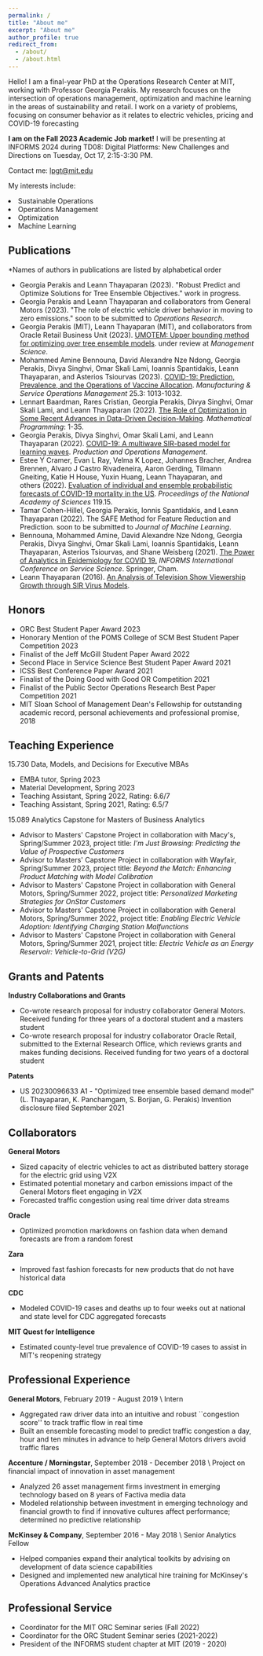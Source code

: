 ```yaml
---
permalink: /
title: "About me"
excerpt: "About me"
author_profile: true
redirect_from: 
  - /about/
  - /about.html
---
```


Hello! I am a final-year PhD at the Operations Research Center at MIT, working with Professor Georgia Perakis. My research focuses on the intersection of operations management, optimization and machine learning in the areas of sustainability and retail. I work on a variety of problems, focusing on consumer behavior as it relates to electric vehicles, pricing and COVID-19 forecasting

**I am on the Fall 2023 Academic Job market!** I will be presenting at INFORMS 2024 during TD08: Digital Platforms: New Challenges and Directions on Tuesday, Oct 17, 2:15-3:30 PM. 

Contact me: lpgt@mit.edu

My interests include:
<li>Sustainable Operations</li><li>Operations Management</li><li>Optimization</li><li>Machine Learning</li>


## Publications

\*Names of authors in publications are listed by alphabetical order

* Georgia Perakis and Leann Thayaparan (2023). "Robust Predict and Optimize Solutions for Tree Ensemble Objectives." work in progress.
* Georgia Perakis and Leann Thayaparan and collaborators from General Motors (2023). "The role of electric vehicle driver behavior in moving to zero emissions." soon to be submitted to *Operations Research*.
* Georgia Perakis (MIT), Leann Thayaparan (MIT), and collaborators from Oracle Retail Business Unit (2023). [UMOTEM: Upper bounding
method for optimizing over tree ensemble models](https://papers.ssrn.com/sol3/papers.cfm?abstract_id=3972341). under review at *Management Science*.
* Mohammed Amine Bennouna, David Alexandre Nze Ndong, Georgia Perakis, Divya Singhvi, Omar Skali Lami, Ioannis Spantidakis, Leann Thayaparan, and Asterios Tsiourvas (2023). [COVID-19: Prediction, Prevalence, and the Operations of Vaccine Allocation](https://pubsonline.informs.org/doi/abs/10.1287/msom.2022.1160). *Manufacturing & Service Operations Management* 25.3: 1013-1032.
* Lennart Baardman, Rares Cristian, Georgia Perakis, Divya Singhvi, Omar Skali Lami, and Leann Thayaparan (2022). [The Role of Optimization in Some Recent Advances in Data-Driven Decision-Making](https://link.springer.com/article/10.1007/s10107-022-01874-9). *Mathematical Programming*: 1-35.
* Georgia Perakis, Divya Singhvi, Omar Skali Lami, and Leann Thayaparan (2022). [COVID-19: A multiwave SIR-based model for learning waves](https://onlinelibrary.wiley.com/doi/pdf/10.1111/poms.13681). *Production and Operations Management*.
* Estee Y Cramer, Evan L Ray, Velma K Lopez, Johannes Bracher, Andrea Brennen, Alvaro J Castro Rivadeneira, Aaron Gerding, Tilmann Gneiting, Katie H House, Yuxin Huang, Leann Thayaparan, and others (2022). [Evaluation of individual and ensemble probabilistic forecasts of COVID-19 mortality in the US](`). *Proceedings of the National Academy of Sciences* 119.15.
* Tamar Cohen-Hillel, Georgia Perakis, Ionnis Spantidakis, and Leann Thayaparan (2022). The SAFE Method for Feature Reduction and Prediction. soon to be submitted to *Journal of Machine Learning*.
* Bennouna, Mohammed Amine, David Alexandre Nze Ndong, Georgia Perakis, Divya Singhvi, Omar Skali Lami, Ioannis Spantidakis, Leann Thayaparan, Asterios Tsiourvas, and Shane Weisberg (2021). [The Power of Analytics in Epidemiology for COVID 19.](https://link.springer.com/chapter/10.1007/978-3-030-90275-9_21) *INFORMS International Conference on Service Science*. Springer, Cham.
* Leann Thayaparan (2016). [An Analysis of Television Show Viewership Growth through SIR Virus Models](https://dataspace.princeton.edu/handle/88435/dsp01fq977x201).

## Honors
* ORC Best Student Paper Award 2023
* Honorary Mention of the POMS College of SCM Best Student Paper Competition 2023
* Finalist of the Jeff McGill Student Paper Award 2022
* Second Place in Service Science Best Student Paper Award 2021
* ICSS Best Conference Paper Award 2021
* Finalist of the Doing Good with Good OR Competition 2021
* Finalist of the Public Sector Operations Research Best Paper Competition 2021
* MIT Sloan School of Management Dean's Fellowship for outstanding academic record, personal achievements and professional promise, 2018

## Teaching Experience
15.730 Data, Models, and Decisions for Executive MBAs
* EMBA tutor, Spring 2023
* Material Development, Spring 2023
* Teaching Assistant, Spring 2022, Rating: 6.6/7 
* Teaching Assistant, Spring 2021, Rating: 6.5/7 

15.089 Analytics Capstone for Masters of Business Analytics
* Advisor to Masters' Capstone Project in collaboration with Macy's, Spring/Summer 2023, project title: *I'm Just Browsing: Predicting the Value of Prospective Customers*
* Advisor to Masters' Capstone Project in collaboration with Wayfair, Spring/Summer 2023, project title: *Beyond the Match: Enhancing Product Matching with Model Calibration*
* Advisor to Masters' Capstone Project in collaboration with General Motors, Spring/Summer 2022, project title: *Personalized Marketing Strategies for OnStar Customers*
* Advisor to Masters' Capstone Project in collaboration with General Motors, Spring/Summer 2022, project title: *Enabling Electric Vehicle Adoption: Identifying Charging Station Malfunctions*
* Advisor to Masters' Capstone Project in collaboration with General Motors, Spring/Summer 2021, project title: *Electric Vehicle as an Energy Reservoir: Vehicle-to-Grid (V2G)*

## Grants and Patents
**Industry Collaborations and Grants**
* Co-wrote research proposal for industry collaborator General Motors. Received funding for three years of a doctoral student and a masters student
* Co-wrote research proposal for industry collaborator Oracle Retail, submitted to the External Research Office, which reviews grants and makes funding decisions. Received funding for two years of a doctoral student

**Patents**
* US 20230096633 A1 - "Optimized tree ensemble based demand model" (L. Thayaparan, K. Panchamgam, S. Borjian, G. Perakis) Invention disclosure filed September 2021

## Collaborators 
**General Motors**
* Sized capacity of electric vehicles to act as distributed battery storage for the electric grid using V2X
* Estimated potential monetary and carbon emissions impact of the General Motors fleet engaging in V2X
* Forecasted traffic congestion using real time driver data streams

**Oracle**
* Optimized promotion markdowns on fashion data when demand forecasts are from a random forest

**Zara**
* Improved fast fashion forecasts for new products that do not have historical data 

**CDC**
* Modeled COVID-19 cases and deaths up to four weeks out at national and state level for CDC aggregated forecasts

**MIT Quest for Intelligence**
* Estimated county-level true prevalence of COVID-19 cases to assist in MIT's reopening strategy


## Professional Experience 
**General Motors**, February 2019 - August 2019 \\
Intern
* Aggregated raw driver data into an intuitive and robust ``congestion score'' to track traffic flow in real time
* Built an ensemble forecasting model to predict traffic congestion a day, hour and ten minutes in advance to help General Motors drivers avoid traffic flares

**Accenture / Morningstar**, September 2018 - December 2018 \\
Project on financial impact of innovation in asset management
* Analyzed 26 asset management firms investment in emerging technology based on 8 years of Factiva media data 
* Modeled relationship between investment in emerging technology and financial growth to find if innovative cultures affect performance; determined no predictive relationship

**McKinsey & Company**, September 2016 - May 2018 \\
Senior Analytics Fellow
* Helped companies expand their analytical toolkits by advising on development of data science capabilities 
* Designed and implemented new analytical hire training for McKinsey's Operations Advanced Analytics practice
 
## Professional Service 
* Coordinator for the MIT ORC Seminar series (Fall 2022)
* Coordinator for the ORC Student Seminar series (2021-2022)
* President of the INFORMS student chapter at MIT (2019 - 2020) 


